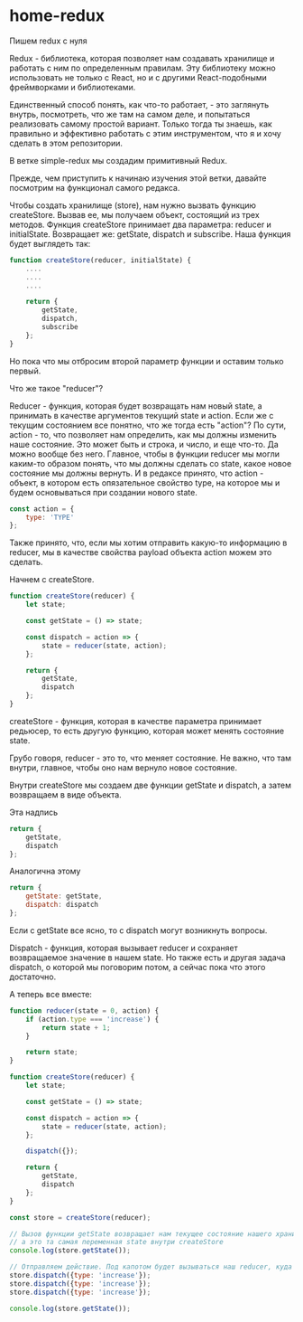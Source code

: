 # home-redux

Пишем redux с нуля

Redux - библиотека, которая позволяет нам создавать хранилище и работать с ним по определенным правилам. Эту библиотеку можно использовать не только с React, но и с другими React-подобными фреймворками и библиотеками.

Единственный способ понять, как что-то работает, - это заглянуть внутрь, посмотреть, что же там на самом деле, и попытаться реализовать самому простой вариант. Только тогда ты знаешь, как правильно и эффективно работать с этим инструментом, что я и хочу сделать в этом репозитории.

В ветке simple-redux мы создадим примитивный Redux.

Прежде, чем приступить к начинаю изучения этой ветки, давайте посмотрим на функционал самого редакса.

Чтобы создать хранилище (store), нам нужно вызвать функцию createStore. Вызвав ее, мы получаем объект, состоящий из трех методов. Функция createStore принимает два параметра: reducer и initialState. Возвращает же: getState, dispatch и subscribe. Наша функция будет выглядеть так:

```js
function createStore(reducer, initialState) {
    ....
    ....
    ....

    return {
        getState,
        dispatch,
        subscribe
    };
}
```

Но пока что мы отбросим второй параметр функции и оставим только первый.

Что же такое "reducer"?

Reducer - функция, которая будет возвращать нам новый state, а принимать в качестве аргументов текущий state и action. Если же с текущим состоянием все понятно, что же тогда есть "action"? По сути, action - то, что позволяет нам определить, как мы должны изменить наше состояние. Это может быть и строка, и число, и еще что-то. Да можно вообще без него. Главное, чтобы в функции reducer мы могли каким-то образом понять, что мы должны сделать со state, какое новое состояние мы должны вернуть. И в редаксе принято, что action - объект, в котором есть опязательное свойство type, на которое мы и будем основываться при создании нового state.

```js
const action = {
	type: 'TYPE'
};
```

Также принято, что, если мы хотим отправить какую-то информацию в reducer, мы в качестве свойства payload объекта action можем это сделать.

Начнем с createStore.

```js
function createStore(reducer) {
	let state;

	const getState = () => state;

	const dispatch = action => {
		state = reducer(state, action);
	};

	return {
		getState,
		dispatch
	};
}
```

createStore - функция, которая в качестве параметра принимает редьюсер, то есть другую функцию, которая может менять состояние state.

Грубо говоря, reducer - это то, что меняет состояние. Не важно, что там внутри, главное, чтобы оно нам вернуло новое состояние.

Внутри createStore мы создаем две функции getState и dispatch, а затем возвращаем в виде объекта.

Эта надпись

```js
return {
	getState,
	dispatch
};
```

Аналогична этому

```js
return {
	getState: getState,
	dispatch: dispatch
};
```

Если с getState все ясно, то c dispatch могут возникнуть вопросы.

Dispatch - функция, которая вызывает reducer и сохраняет возвращаемое значение в нашем state. Но также есть и другая задача dispatch, о которой мы поговорим потом, а сейчас пока что этого достаточно.

А теперь все вместе:

```js
function reducer(state = 0, action) {
	if (action.type === 'increase') {
		return state + 1;
	}

	return state;
}

function createStore(reducer) {
	let state;

	const getState = () => state;

	const dispatch = action => {
		state = reducer(state, action);
	};

	dispatch({});

	return {
		getState,
		dispatch
	};
}

const store = createStore(reducer);

// Вызов функции getState возвращает нам текущее состояние нашего хранилища,
// а это та самая переменная state внутри createStore
console.log(store.getState());

// Отправляем действие. Под капотом будет вызываться наш reducer, куда мы будем передавать текущий state и action
store.dispatch({type: 'increase'});
store.dispatch({type: 'increase'});
store.dispatch({type: 'increase'});

console.log(store.getState());
```
